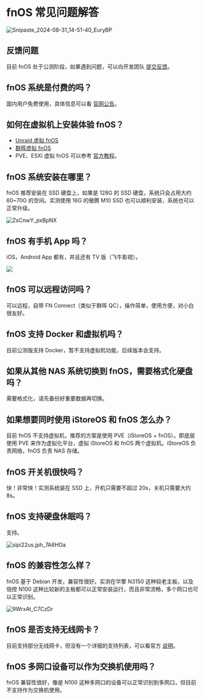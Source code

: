 # fnOS 常见问题解答

![Snipaste_2024-08-31_14-51-40_EuryBP](https://img-1255332810.cos.ap-chengdu.myqcloud.com/Snipaste_2024-08-31_14-51-40_EuryBP.jpg)

## 反馈问题

目前 fnOS 处于公测阶段，如果遇到问题，可以向开发团队 [提交反馈](https://trim-nas.feishu.cn/share/base/form/shrcn2iVepeqaASZzMF0iMNAC5e)。

## fnOS 系统是付费的吗？

国内用户免费使用，具体信息可以看 [官网公告](https://help.fnnas.com/articles/fnosV1/contact/profit-statement.md)。

## 如何在虚拟机上安装体验 fnOS？

- [Unraid 虚拟 fnOS](/unraid/fnos.md)
- [群晖虚拟 fnOS](/synology/fnos.md)
- PVE、ESXi 虚拟 fnOS 可以参考 [官方教程](https://help.fnnas.com/articles/fnosV1/start/install-virtual.md)。

## fnOS 系统安装在哪里？

fnOS 推荐安装在 SSD 硬盘上，如果是 128G 的 SSD 硬盘，系统只会占用大约 60~70G 的空间。实测使用 16G 的傲腾 M10 SSD 也可以顺利安装，系统也可以正常升级。

![ZsCnwY_pxBpNX](https://img-1255332810.cos.ap-chengdu.myqcloud.com/ZsCnwY_pxBpNX.png)

## fnOS 有手机 App 吗？

iOS，Android App 都有，并且还有 TV 版（飞牛影视）。

![](https://static2.fnnas.com/official/web/download_img_3.png)

## fnOS 可以远程访问吗？

可以远程，自带 FN Connect（类似于群晖 QC），操作简单，使用方便，对小白很友好。

## fnOS 支持 Docker 和虚拟机吗？

目前公测版支持 Docker，暂不支持虚拟机功能，后续版本会支持。

## 如果从其他 NAS 系统切换到 fnOS，需要格式化硬盘吗？

需要格式化，请先备份好重要数据再切换。

## 如果想要同时使用 iStoreOS 和 fnOS 怎么办？

目前 fnOS 不支持虚拟机，推荐的方案是使用 PVE（iStoreOS + fnOS）。即底层使用 PVE 来作为虚拟化平台，虚拟 iStoreOS 和 fnOS 两个虚拟机。iStoreOS 负责网络，fnOS 负责 NAS 存储。

## fnOS 开关机很快吗？

快！非常快！实测系统装在 SSD 上，开机只需要不超过 20s，关机只需要大约 8s。

## fnOS 支持硬盘休眠吗？

支持。

![sipi22us.jph_7A6HOa](https://img-1255332810.cos.ap-chengdu.myqcloud.com/sipi22us.jph_7A6HOa.png)

## fnOS 的兼容性怎么样？

fnOS 基于 Debian 开发，兼容性很好。实测在华擎 N3150 这种较老主板，以及倍控 N100 这种比较新的主板都可以正常安装运行，而且非常流畅，多个网口也可以正常识别。

![9WrxAt_C7CzDr](https://img-1255332810.cos.ap-chengdu.myqcloud.com/9WrxAt_C7CzDr.png)

## fnOS 是否支持无线网卡？

目前支持部分无线网卡，但没有一个详细的支持列表，可以看官方 [说明](https://help.fnnas.com/articles/fnosV1/settings/wifi.md)。

## fnOS 多网口设备可以作为交换机使用吗？

fnOS 兼容性很好，像是 N100 这种多网口的设备可以正常识别到多网口，但目前不支持作为交换机使用。